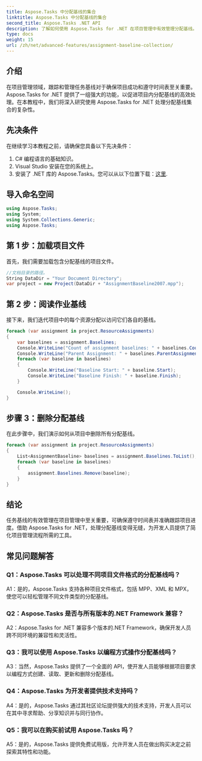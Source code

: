 ```yaml
---
title: Aspose.Tasks 中分配基线的集合
linktitle: Aspose.Tasks 中分配基线的集合
second_title: Aspose.Tasks .NET API
description: 了解如何使用 Aspose.Tasks for .NET 在项目管理中有效管理分配基线。提高生产力和准确性。
type: docs
weight: 15
url: /zh/net/advanced-features/assignment-baseline-collection/
---
```

## 介绍

在项目管理领域，跟踪和管理任务基线对于确保项目成功和遵守时间表至关重要。 Aspose.Tasks for .NET 提供了一组强大的功能，以促进项目内分配基线的高效处理。在本教程中，我们将深入研究使用 Aspose.Tasks for .NET 处理分配基线集合的复杂性。

## 先决条件

在继续学习本教程之前，请确保您具备以下先决条件：

1. C# 编程语言的基础知识。
2. Visual Studio 安装在您的系统上。
3. 安装了 .NET 库的 Aspose.Tasks。您可以从以下位置下载：[这里](https://releases.aspose.com/tasks/net/).

## 导入命名空间

```csharp
using Aspose.Tasks;
using System;
using System.Collections.Generic;
using Aspose.Tasks;


```

## 第 1 步：加载项目文件

首先，我们需要加载包含分配基线的项目文件。

```csharp
//文档目录的路径。
String DataDir = "Your Document Directory";
var project = new Project(DataDir + "AssignmentBaseline2007.mpp");
```

## 第 2 步：阅读作业基线

接下来，我们迭代项目中的每个资源分配以访问它们各自的基线。

```csharp
foreach (var assignment in project.ResourceAssignments)
{
    var baselines = assignment.Baselines;
    Console.WriteLine("Count of assignment baselines: " + baselines.Count);
    Console.WriteLine("Parent Assignment: " + baselines.ParentAssignment);
    foreach (var baseline in baselines)
    {
        Console.WriteLine("Baseline Start: " + baseline.Start);
        Console.WriteLine("Baseline Finish: " + baseline.Finish);
    }

    Console.WriteLine();
}
```

## 步骤 3：删除分配基线

在此步骤中，我们演示如何从项目中删除所有分配基线。

```csharp
foreach (var assignment in project.ResourceAssignments)
{
    List<AssignmentBaseline> baselines = assignment.Baselines.ToList();
    foreach (var baseline in baselines)
    {
        assignment.Baselines.Remove(baseline);
    }
}
```

## 结论

任务基线的有效管理在项目管理中至关重要，可确保遵守时间表并准确跟踪项目进度。借助 Aspose.Tasks for .NET，处理分配基线变得无缝，为开发人员提供了简化项目管理流程所需的工具。

## 常见问题解答

### Q1：Aspose.Tasks 可以处理不同项目文件格式的分配基线吗？

A1：是的，Aspose.Tasks 支持各种项目文件格式，包括 MPP、XML 和 MPX，使您可以轻松管理不同文件类型的分配基线。

### Q2：Aspose.Tasks 是否与所有版本的.NET Framework 兼容？

A2：Aspose.Tasks for .NET 兼容多个版本的.NET Framework，确保开发人员跨不同环境的兼容性和灵活性。

### Q3：我可以使用 Aspose.Tasks 以编程方式操作分配基线吗？

A3：当然，Aspose.Tasks 提供了一个全面的 API，使开发人员能够根据项目要求以编程方式创建、读取、更新和删除分配基线。

### Q4：Aspose.Tasks 为开发者提供技术支持吗？

A4：是的，Aspose.Tasks 通过其社区论坛提供强大的技术支持，开发人员可以在其中寻求帮助、分享知识并与同行协作。

### Q5：我可以在购买前试用 Aspose.Tasks 吗？

A5：是的，Aspose.Tasks 提供免费试用版，允许开发人员在做出购买决定之前探索其特性和功能。
